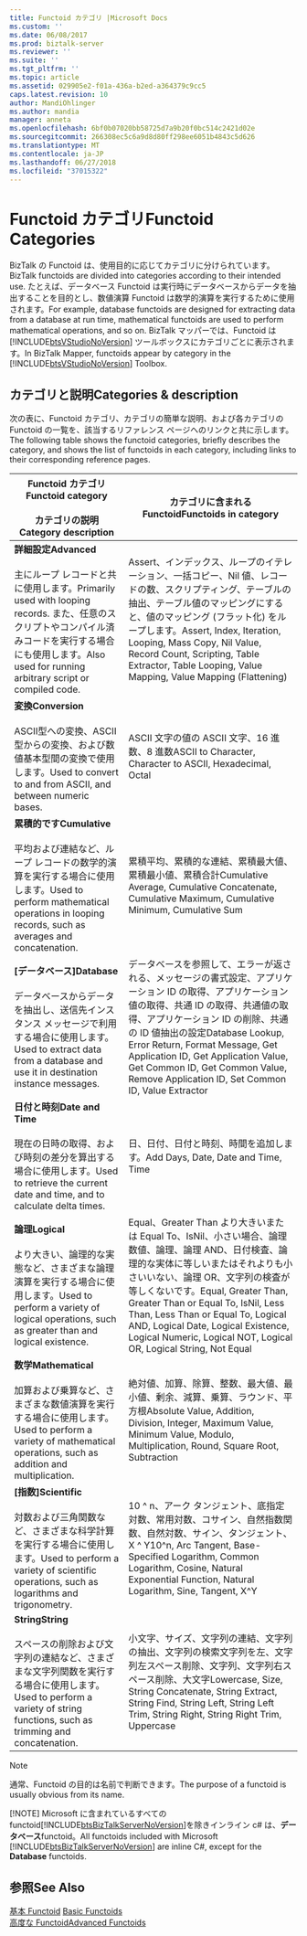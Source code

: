 ```yaml
---
title: Functoid カテゴリ |Microsoft Docs
ms.custom: ''
ms.date: 06/08/2017
ms.prod: biztalk-server
ms.reviewer: ''
ms.suite: ''
ms.tgt_pltfrm: ''
ms.topic: article
ms.assetid: 029905e2-f01a-436a-b2ed-a364379c9cc5
caps.latest.revision: 10
author: MandiOhlinger
ms.author: mandia
manager: anneta
ms.openlocfilehash: 6bf0b07020bb58725d7a9b20f0bc514c2421d02e
ms.sourcegitcommit: 266308ec5c6a9d8d80ff298ee6051b4843c5d626
ms.translationtype: MT
ms.contentlocale: ja-JP
ms.lasthandoff: 06/27/2018
ms.locfileid: "37015322"
---
```

# <a name="functoid-categories"></a><span data-ttu-id="7bc8e-102">Functoid カテゴリ</span><span class="sxs-lookup"><span data-stu-id="7bc8e-102">Functoid Categories</span></span>
<span data-ttu-id="7bc8e-103">BizTalk の Functoid は、使用目的に応じてカテゴリに分けられています。</span><span class="sxs-lookup"><span data-stu-id="7bc8e-103">BizTalk functoids are divided into categories according to their intended use.</span></span> <span data-ttu-id="7bc8e-104">たとえば、データベース Functoid は実行時にデータベースからデータを抽出することを目的とし、数値演算 Functoid は数学的演算を実行するために使用されます。</span><span class="sxs-lookup"><span data-stu-id="7bc8e-104">For example, database functoids are designed for extracting data from a database at run time, mathematical functoids are used to perform mathematical operations, and so on.</span></span> <span data-ttu-id="7bc8e-105">BizTalk マッパーでは、Functoid は [!INCLUDE[btsVStudioNoVersion](../includes/btsvstudionoversion-md.md)] ツールボックスにカテゴリごとに表示されます。</span><span class="sxs-lookup"><span data-stu-id="7bc8e-105">In BizTalk Mapper, functoids appear by category in the [!INCLUDE[btsVStudioNoVersion](../includes/btsvstudionoversion-md.md)] Toolbox.</span></span> 

## <a name="categories--description"></a><span data-ttu-id="7bc8e-106">カテゴリと説明</span><span class="sxs-lookup"><span data-stu-id="7bc8e-106">Categories & description</span></span>
<span data-ttu-id="7bc8e-107">次の表に、Functoid カテゴリ、カテゴリの簡単な説明、および各カテゴリの Functoid の一覧を、該当するリファレンス ページへのリンクと共に示します。</span><span class="sxs-lookup"><span data-stu-id="7bc8e-107">The following table shows the functoid categories, briefly describes the category, and shows the list of functoids in each category, including links to their corresponding reference pages.</span></span>  
  
|<span data-ttu-id="7bc8e-108">Functoid カテゴリ</span><span class="sxs-lookup"><span data-stu-id="7bc8e-108">Functoid category</span></span> <br/><br/> <span data-ttu-id="7bc8e-109">カテゴリの説明</span><span class="sxs-lookup"><span data-stu-id="7bc8e-109">Category description</span></span>|<span data-ttu-id="7bc8e-110">カテゴリに含まれる Functoid</span><span class="sxs-lookup"><span data-stu-id="7bc8e-110">Functoids in category</span></span>|  
|---|---|  
|<span data-ttu-id="7bc8e-111">**詳細設定**</span><span class="sxs-lookup"><span data-stu-id="7bc8e-111">**Advanced**</span></span> <br /><br /> <span data-ttu-id="7bc8e-112">主にループ レコードと共に使用します。</span><span class="sxs-lookup"><span data-stu-id="7bc8e-112">Primarily used with looping records.</span></span> <span data-ttu-id="7bc8e-113">また、任意のスクリプトやコンパイル済みコードを実行する場合にも使用します。</span><span class="sxs-lookup"><span data-stu-id="7bc8e-113">Also used for running arbitrary script or compiled code.</span></span>|<span data-ttu-id="7bc8e-114">Assert、インデックス、ループのイテレーション、一括コピー、Nil 値、レコードの数、スクリプティング、テーブルの抽出、テーブル値のマッピングにすると、値のマッピング (フラット化) をループします。</span><span class="sxs-lookup"><span data-stu-id="7bc8e-114">Assert, Index, Iteration, Looping, Mass Copy, Nil Value, Record Count, Scripting, Table Extractor, Table Looping, Value Mapping, Value Mapping (Flattening)</span></span>|  
|<span data-ttu-id="7bc8e-115">**変換**</span><span class="sxs-lookup"><span data-stu-id="7bc8e-115">**Conversion**</span></span> <br /><br /> <span data-ttu-id="7bc8e-116">ASCII型への変換、ASCII型からの変換、および数値基本型間の変換で使用します。</span><span class="sxs-lookup"><span data-stu-id="7bc8e-116">Used to convert to and from ASCII, and between numeric bases.</span></span>|<span data-ttu-id="7bc8e-117">ASCII 文字の値の ASCII 文字、16 進数、8 進数</span><span class="sxs-lookup"><span data-stu-id="7bc8e-117">ASCII to Character, Character to ASCII, Hexadecimal, Octal</span></span>|  
|<span data-ttu-id="7bc8e-118">**累積的です**</span><span class="sxs-lookup"><span data-stu-id="7bc8e-118">**Cumulative**</span></span> <br /><br /> <span data-ttu-id="7bc8e-119">平均および連結など、ループ レコードの数学的演算を実行する場合に使用します。</span><span class="sxs-lookup"><span data-stu-id="7bc8e-119">Used to perform mathematical operations in looping records, such as averages and concatenation.</span></span>|<span data-ttu-id="7bc8e-120">累積平均、累積的な連結、累積最大値、累積最小値、累積合計</span><span class="sxs-lookup"><span data-stu-id="7bc8e-120">Cumulative Average, Cumulative Concatenate,  Cumulative Maximum, Cumulative Minimum, Cumulative Sum</span></span>|  
|<span data-ttu-id="7bc8e-121">**[データベース]**</span><span class="sxs-lookup"><span data-stu-id="7bc8e-121">**Database**</span></span> <br /><br /> <span data-ttu-id="7bc8e-122">データベースからデータを抽出し、送信先インスタンス メッセージで利用する場合に使用します。</span><span class="sxs-lookup"><span data-stu-id="7bc8e-122">Used to extract data from a database and use it in destination instance messages.</span></span>|<span data-ttu-id="7bc8e-123">データベースを参照して、エラーが返される、メッセージの書式設定、アプリケーション ID の取得、アプリケーション値の取得、共通 ID の取得、共通値の取得、アプリケーション ID の削除、共通の ID 値抽出の設定</span><span class="sxs-lookup"><span data-stu-id="7bc8e-123">Database Lookup, Error Return, Format Message, Get Application ID, Get Application Value, Get Common ID, Get Common Value, Remove Application ID, Set Common ID, Value Extractor</span></span>|  
|<span data-ttu-id="7bc8e-124">**日付と時刻**</span><span class="sxs-lookup"><span data-stu-id="7bc8e-124">**Date and Time**</span></span> <br /><br /> <span data-ttu-id="7bc8e-125">現在の日時の取得、および時刻の差分を算出する場合に使用します。</span><span class="sxs-lookup"><span data-stu-id="7bc8e-125">Used to retrieve the current date and time, and to calculate delta times.</span></span>|<span data-ttu-id="7bc8e-126">日、日付、日付と時刻、時間を追加します。</span><span class="sxs-lookup"><span data-stu-id="7bc8e-126">Add Days, Date, Date and Time, Time</span></span>|  
|<span data-ttu-id="7bc8e-127">**論理**</span><span class="sxs-lookup"><span data-stu-id="7bc8e-127">**Logical**</span></span> <br /><br /> <span data-ttu-id="7bc8e-128">より大きい、論理的な実態など、さまざまな論理演算を実行する場合に使用します。</span><span class="sxs-lookup"><span data-stu-id="7bc8e-128">Used to perform a variety of logical operations, such as greater than and logical existence.</span></span>|<span data-ttu-id="7bc8e-129">Equal、Greater Than より大きいまたは Equal To、IsNil、小さい場合、論理数値、論理、論理 AND、日付検査、論理的な実体に等しいまたはそれよりも小さいいない、論理 OR、文字列の検査が等しくないです。</span><span class="sxs-lookup"><span data-stu-id="7bc8e-129">Equal, Greater Than, Greater Than or Equal To, IsNil, Less Than, Less Than or Equal To, Logical AND, Logical Date, Logical Existence, Logical Numeric, Logical NOT, Logical OR, Logical String, Not Equal</span></span>|  
|<span data-ttu-id="7bc8e-130">**数学**</span><span class="sxs-lookup"><span data-stu-id="7bc8e-130">**Mathematical**</span></span> <br /><br /> <span data-ttu-id="7bc8e-131">加算および乗算など、さまざまな数値演算を実行する場合に使用します。</span><span class="sxs-lookup"><span data-stu-id="7bc8e-131">Used to perform a variety of mathematical operations, such as addition and multiplication.</span></span>|<span data-ttu-id="7bc8e-132">絶対値、加算、除算、整数、最大値、最小値、剰余、減算、乗算、ラウンド、平方根</span><span class="sxs-lookup"><span data-stu-id="7bc8e-132">Absolute Value, Addition, Division, Integer, Maximum Value, Minimum Value, Modulo, Multiplication, Round, Square Root, Subtraction</span></span>|  
|<span data-ttu-id="7bc8e-133">**[指数]**</span><span class="sxs-lookup"><span data-stu-id="7bc8e-133">**Scientific**</span></span> <br /><br /> <span data-ttu-id="7bc8e-134">対数および三角関数など、さまざまな科学計算を実行する場合に使用します。</span><span class="sxs-lookup"><span data-stu-id="7bc8e-134">Used to perform a variety of scientific operations, such as logarithms and trigonometry.</span></span>|<span data-ttu-id="7bc8e-135">10 ^ n、アーク タンジェント、底指定対数、常用対数、コサイン、自然指数関数、自然対数、サイン、タンジェント、X ^ Y</span><span class="sxs-lookup"><span data-stu-id="7bc8e-135">10^n, Arc Tangent, Base-Specified Logarithm, Common Logarithm, Cosine, Natural Exponential Function, Natural Logarithm, Sine, Tangent, X^Y</span></span>|  
|<span data-ttu-id="7bc8e-136">**String**</span><span class="sxs-lookup"><span data-stu-id="7bc8e-136">**String**</span></span> <br /><br /> <span data-ttu-id="7bc8e-137">スペースの削除および文字列の連結など、さまざまな文字列関数を実行する場合に使用します。</span><span class="sxs-lookup"><span data-stu-id="7bc8e-137">Used to perform a variety of string functions, such as trimming and concatenation.</span></span>|<span data-ttu-id="7bc8e-138">小文字、サイズ、文字列の連結、文字列の抽出、文字列の検索文字列を左、文字列左スペース削除、文字列、文字列右スペース削除、大文字</span><span class="sxs-lookup"><span data-stu-id="7bc8e-138">Lowercase, Size, String Concatenate, String Extract, String Find, String Left, String Left Trim, String Right, String Right Trim, Uppercase</span></span>|  
  
> [!NOTE]
>  <span data-ttu-id="7bc8e-139">通常、Functoid の目的は名前で判断できます。</span><span class="sxs-lookup"><span data-stu-id="7bc8e-139">The purpose of a functoid is usually obvious from its name.</span></span>  
> 
> [!NOTE]
>  <span data-ttu-id="7bc8e-140">Microsoft に含まれているすべての functoid[!INCLUDE[btsBizTalkServerNoVersion](../includes/btsbiztalkservernoversion-md.md)]を除きインライン c# は、**データベース**functoid。</span><span class="sxs-lookup"><span data-stu-id="7bc8e-140">All functoids included with Microsoft [!INCLUDE[btsBizTalkServerNoVersion](../includes/btsbiztalkservernoversion-md.md)] are inline C#, except for the **Database** functoids.</span></span>  
  
## <a name="see-also"></a><span data-ttu-id="7bc8e-141">参照</span><span class="sxs-lookup"><span data-stu-id="7bc8e-141">See Also</span></span>  
 <span data-ttu-id="7bc8e-142">[基本 Functoid](../core/basic-functoids.md) </span><span class="sxs-lookup"><span data-stu-id="7bc8e-142">[Basic Functoids](../core/basic-functoids.md) </span></span>  
 [<span data-ttu-id="7bc8e-143">高度な Functoid</span><span class="sxs-lookup"><span data-stu-id="7bc8e-143">Advanced Functoids</span></span>](../core/advanced-functoids.md)